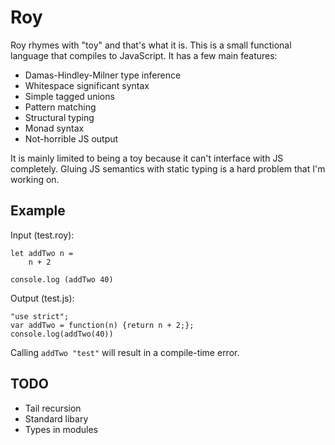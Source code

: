 Roy
===

Roy rhymes with "toy" and that's what it is. This is a small functional language that compiles to JavaScript. It has a few main features:

* Damas-Hindley-Milner type inference
* Whitespace significant syntax
* Simple tagged unions
* Pattern matching
* Structural typing
* Monad syntax
* Not-horrible JS output

It is mainly limited to being a toy because it can't interface with JS completely. Gluing JS semantics with static typing is a hard problem that I'm working on.

Example
---

Input (test.roy):

    let addTwo n =
        n + 2

    console.log (addTwo 40)

Output (test.js):

    "use strict";
    var addTwo = function(n) {return n + 2;};
    console.log(addTwo(40))

Calling `addTwo "test"` will result in a compile-time error.

TODO
---
* Tail recursion
* Standard libary
* Types in modules
